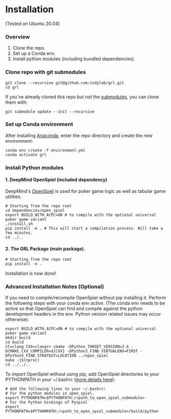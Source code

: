 # Installation
(Tested on Ubuntu 20.04)

### Overview

1. Clone the repo.
2. Set up a Conda env.
3. Install python modules (including bundled dependencies).


### Clone repo with git submodules
```shell script
git clone --recursive git@github.com:indylab/grl.git
cd grl
```
If you've already cloned this repo but not the [submodules](/dependencies), you can clone them with:
```shell script
git submodule update --init --recursive
```

### Set up Conda environment
After installing [Anaconda](https://docs.anaconda.com/anaconda/install/), enter the repo directory and create the new environment:
```shell script
conda env create -f environment.yml
conda activate grl
```

### Install Python modules

#### 1. DeepMind OpenSpiel (included dependency)
DeepMind's [OpenSpiel](https://github.com/deepmind/open_spiel) is used for poker game logic as well as tabular game utilities.

```shell script
# Starting from the repo root
cd dependencies/open_spiel
export BUILD_WITH_ACPC=ON # to compile with the optional universal poker game variant
./install.sh
pip install -e . # This will start a compilation process. Will take a few minutes.
cd ../..
```

#### 2. The GRL Package (main package).
```shell script
# Starting from the repo root
pip install -e .
```

Installation is now done!

### Advanced Installation Notes (Optional)

If you need to compile/recompile OpenSpiel without pip installing it. Perform the following steps with your conda env *active*. (The conda env needs to be active so that OpenSpiel can find and compile against the python development headers in the env. Python version related issues may occur otherwise):
```shell script
export BUILD_WITH_ACPC=ON # to compile with the optional universal poker game variant
mkdir build
cd build
CC=clang CXX=clang++ cmake -DPython_TARGET_VERSION=3.6 -DCMAKE_CXX_COMPILER=${CXX} -DPython3_FIND_VIRTUALENV=FIRST -DPython3_FIND_STRATEGY=LOCATION ../open_spiel
make -j$(nproc)
cd ../../..
```

To import OpenSpiel without using pip, add OpenSpiel directories to your PYTHONPATH in your ~/.bashrc ([more details here](https://github.com/deepmind/open_spiel/blob/244d1b55eb3f9de2ab4a0e06341ff2847afea466/docs/install.md)):
```shell script
# Add the following lines to your ~/.bashrc:
# For the python modules in open_spiel.
export PYTHONPATH=$PYTHONPATH:/<path_to_open_spiel_submodule>
# For the Python bindings of Pyspiel
export PYTHONPATH=$PYTHONPATH:/<path_to_open_spiel_submodule>/build/python
```
